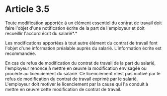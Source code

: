 # Article 3.5

Toute modification apportée à un élément essentiel du contrat de travail doit faire l'objet d'une notification écrite de la part de l'employeur et doit recueillir l'accord écrit du salarié*.*

Les modifications apportées à tout autre élément du contrat de travail font l'objet d'une information préalable auprès du salarié. L'information écrite est recommandée.

En cas de refus de modification du contrat de travail de la part du salarié, l'employeur renonce à mettre en œuvre la modification envisagée ou procède au licenciement du salarié. Ce licenciement n'est pas motivé par le refus de modification du contrat de travail exprimé par le salarié. L'employeur doit motiver le licenciement par la cause qui l'a conduit à mettre en œuvre cette modification de contrat de travail.

  
  
